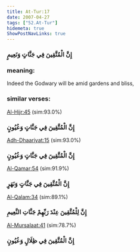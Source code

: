 ```yaml
---
title: At-Tur:17
date: 2007-04-27
tags: ["52.At-Tur"]
hidemeta: true 
ShowPostNavLinks: true 
---
```

### إِنَّ الْمُتَّقِينَ فِي جَنَّاتٍ وَنَعِيمٍ
### meaning: 
Indeed the Godwary will be amid gardens and bliss,
### similar verses: 

[Al-Hijr:45](/15/45) (sim:93.0%)

### إِنَّ الْمُتَّقِينَ فِي جَنَّاتٍ وَعُيُونٍ

[Adh-Dhaariyat:15](/51/15) (sim:93.0%)

### إِنَّ الْمُتَّقِينَ فِي جَنَّاتٍ وَعُيُونٍ

[Al-Qamar:54](/54/54) (sim:91.9%)

### إِنَّ الْمُتَّقِينَ فِي جَنَّاتٍ وَنَهَرٍ

[Al-Qalam:34](/68/34) (sim:89.1%)

### إِنَّ لِلْمُتَّقِينَ عِنْدَ رَبِّهِمْ جَنَّاتِ النَّعِيمِ

[Al-Mursalaat:41](/77/41) (sim:78.7%)

### إِنَّ الْمُتَّقِينَ فِي ظِلَالٍ وَعُيُونٍ
